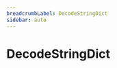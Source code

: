 ```yaml
---
breadcrumbLabel: DecodeStringDict
sidebar: auto
---
```


# DecodeStringDict

<ProxySummary/>

<ApiDocs/>
